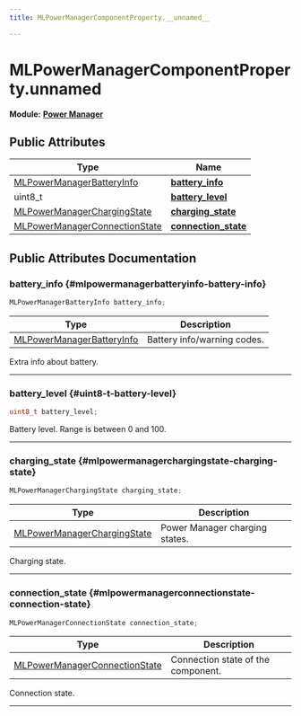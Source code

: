 ```yaml
---
title: MLPowerManagerComponentProperty.__unnamed__

---
```


# MLPowerManagerComponentProperty.__unnamed__

**Module:** **[Power Manager](/api-ref/api/Modules/group___power_manager/group___power_manager.md)**





## Public Attributes

| Type           | Name           |
| -------------- | -------------- |
| [MLPowerManagerBatteryInfo](/api-ref/api/Modules/group___power_manager/group___power_manager.md#enums-mlpowermanagerbatteryinfo) | **[battery_info](/api-ref/api/Modules/group___power_manager/union_m_l_power_manager_component_property_8____unnamed____.md#mlpowermanagerbatteryinfo-battery-info)**  |
| uint8_t | **[battery_level](/api-ref/api/Modules/group___power_manager/union_m_l_power_manager_component_property_8____unnamed____.md#uint8-t-battery-level)**  |
| [MLPowerManagerChargingState](/api-ref/api/Modules/group___power_manager/group___power_manager.md#enums-mlpowermanagerchargingstate) | **[charging_state](/api-ref/api/Modules/group___power_manager/union_m_l_power_manager_component_property_8____unnamed____.md#mlpowermanagerchargingstate-charging-state)**  |
| [MLPowerManagerConnectionState](/api-ref/api/Modules/group___power_manager/group___power_manager.md#enums-mlpowermanagerconnectionstate) | **[connection_state](/api-ref/api/Modules/group___power_manager/union_m_l_power_manager_component_property_8____unnamed____.md#mlpowermanagerconnectionstate-connection-state)**  |

## Public Attributes Documentation

### battery_info {#mlpowermanagerbatteryinfo-battery-info}

```cpp
MLPowerManagerBatteryInfo battery_info;
```



| Type | Description |
|--|--|
| [MLPowerManagerBatteryInfo](/api-ref/api/Modules/group___power_manager/group___power_manager.md#enums-mlpowermanagerbatteryinfo) | Battery info/warning codes.  |


Extra info about battery. 





-----------

### battery_level {#uint8-t-battery-level}

```cpp
uint8_t battery_level;
```


Battery level. Range is between 0 and 100. 





-----------

### charging_state {#mlpowermanagerchargingstate-charging-state}

```cpp
MLPowerManagerChargingState charging_state;
```



| Type | Description |
|--|--|
| [MLPowerManagerChargingState](/api-ref/api/Modules/group___power_manager/group___power_manager.md#enums-mlpowermanagerchargingstate) | Power Manager charging states.  |


Charging state. 





-----------

### connection_state {#mlpowermanagerconnectionstate-connection-state}

```cpp
MLPowerManagerConnectionState connection_state;
```



| Type | Description |
|--|--|
| [MLPowerManagerConnectionState](/api-ref/api/Modules/group___power_manager/group___power_manager.md#enums-mlpowermanagerconnectionstate) | Connection state of the component.  |


Connection state. 





-----------

